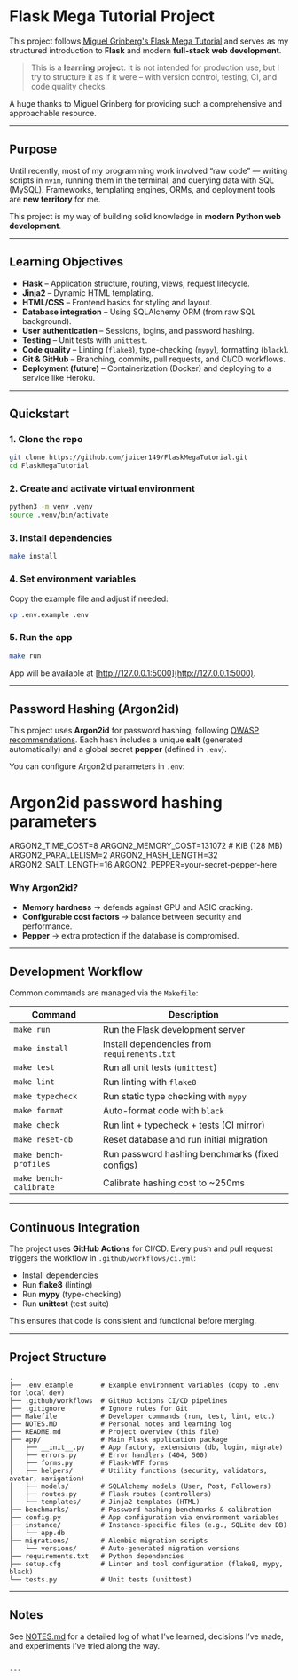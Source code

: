 # Flask Mega Tutorial Project

This project follows [Miguel Grinberg's Flask Mega Tutorial](https://blog.miguelgrinberg.com/post/the-flask-mega-tutorial-part-i-hello-world) and serves as my structured introduction to **Flask** and modern **full-stack web development**.

> This is a **learning project**. It is not intended for production use, but I try to structure it as if it were – with version control, testing, CI, and code quality checks.

A huge thanks to Miguel Grinberg for providing such a comprehensive and approachable resource.

---

## Purpose

Until recently, most of my programming work involved “raw code” — writing scripts in `nvim`, running them in the terminal, and querying data with SQL (MySQL).
Frameworks, templating engines, ORMs, and deployment tools are **new territory** for me.

This project is my way of building solid knowledge in **modern Python web development**.

---

## Learning Objectives

* **Flask** – Application structure, routing, views, request lifecycle.
* **Jinja2** – Dynamic HTML templating.
* **HTML/CSS** – Frontend basics for styling and layout.
* **Database integration** – Using SQLAlchemy ORM (from raw SQL background).
* **User authentication** – Sessions, logins, and password hashing.
* **Testing** – Unit tests with `unittest`.
* **Code quality** – Linting (`flake8`), type-checking (`mypy`), formatting (`black`).
* **Git & GitHub** – Branching, commits, pull requests, and CI/CD workflows.
* **Deployment (future)** – Containerization (Docker) and deploying to a service like Heroku.

---

## Quickstart

### 1. Clone the repo

```bash
git clone https://github.com/juicer149/FlaskMegaTutorial.git
cd FlaskMegaTutorial
````

### 2. Create and activate virtual environment

```bash
python3 -m venv .venv
source .venv/bin/activate
```

### 3. Install dependencies

```bash
make install
```

### 4. Set environment variables

Copy the example file and adjust if needed:

```bash
cp .env.example .env
```

### 5. Run the app

```bash
make run
```

App will be available at [http://127.0.0.1:5000](http://127.0.0.1:5000).

---

## Password Hashing (Argon2id)

This project uses **Argon2id** for password hashing, following [OWASP recommendations](https://cheatsheetseries.owasp.org/cheatsheets/Password_Storage_Cheat_Sheet.html).
Each hash includes a unique **salt** (generated automatically) and a global secret **pepper** (defined in `.env`).

You can configure Argon2id parameters in `.env`:

# Argon2id password hashing parameters
ARGON2_TIME_COST=8
ARGON2_MEMORY_COST=131072   # KiB (128 MB)
ARGON2_PARALLELISM=2
ARGON2_HASH_LENGTH=32
ARGON2_SALT_LENGTH=16
ARGON2_PEPPER=your-secret-pepper-here

### Why Argon2id?

* **Memory hardness** → defends against GPU and ASIC cracking.
* **Configurable cost factors** → balance between security and performance.
* **Pepper** → extra protection if the database is compromised.

---

## Development Workflow

Common commands are managed via the `Makefile`:

| Command                | Description                                     |
| ---------------------- | ----------------------------------------------- |
| `make run`             | Run the Flask development server                |
| `make install`         | Install dependencies from `requirements.txt`    |
| `make test`            | Run all unit tests (`unittest`)                 |
| `make lint`            | Run linting with `flake8`                       |
| `make typecheck`       | Run static type checking with `mypy`            |
| `make format`          | Auto-format code with `black`                   |
| `make check`           | Run lint + typecheck + tests (CI mirror)        |
| `make reset-db`        | Reset database and run initial migration        |
| `make bench-profiles`  | Run password hashing benchmarks (fixed configs) |
| `make bench-calibrate` | Calibrate hashing cost to \~250ms               |

---

## Continuous Integration

The project uses **GitHub Actions** for CI/CD.
Every push and pull request triggers the workflow in `.github/workflows/ci.yml`:

* Install dependencies
* Run **flake8** (linting)
* Run **mypy** (type-checking)
* Run **unittest** (test suite)

This ensures that code is consistent and functional before merging.

---

## Project Structure

```text
.
├── .env.example       # Example environment variables (copy to .env for local dev)
├── .github/workflows  # GitHub Actions CI/CD pipelines
├── .gitignore         # Ignore rules for Git
├── Makefile           # Developer commands (run, test, lint, etc.)
├── NOTES.MD           # Personal notes and learning log
├── README.md          # Project overview (this file)
├── app/               # Main Flask application package
│   ├── __init__.py    # App factory, extensions (db, login, migrate)
│   ├── errors.py      # Error handlers (404, 500)
│   ├── forms.py       # Flask-WTF forms
│   ├── helpers/       # Utility functions (security, validators, avatar, navigation)
│   ├── models/        # SQLAlchemy models (User, Post, Followers)
│   ├── routes.py      # Flask routes (controllers)
│   └── templates/     # Jinja2 templates (HTML)
├── benchmarks/        # Password hashing benchmarks & calibration
├── config.py          # App configuration via environment variables
├── instance/          # Instance-specific files (e.g., SQLite dev DB)
│   └── app.db
├── migrations/        # Alembic migration scripts
│   └── versions/      # Auto-generated migration versions
├── requirements.txt   # Python dependencies
├── setup.cfg          # Linter and tool configuration (flake8, mypy, black)
└── tests.py           # Unit tests (unittest)
```

---

## Notes

See [NOTES.md](NOTES.MD) for a detailed log of what I’ve learned, decisions I’ve made, and experiments I’ve tried along the way.

```

---
